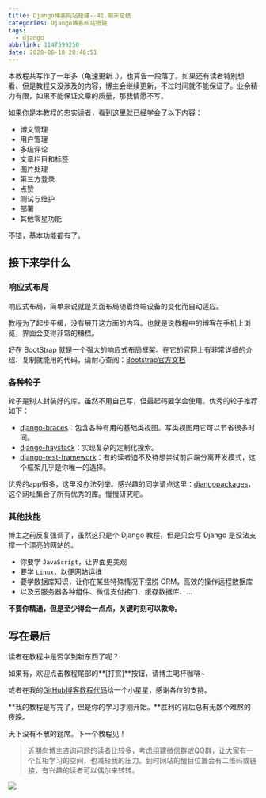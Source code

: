 ```yaml
---
title: Django博客网站搭建--41.期末总结
categories: Django博客网站搭建
tags:
  - django
abbrlink: 1147599250
date: 2020-06-18 20:46:51
---
```

本教程共写作了一年多（龟速更新..），也算告一段落了。如果还有读者特别想看、但是教程又没涉及的内容，博主会继续更新，不过时间就不能保证了。业余精力有限，如果不能保证文章的质量，那我情愿不写。

如果你是本教程的忠实读者，看到这里就已经学会了以下内容：

- 博文管理
- 用户管理
- 多级评论
- 文章栏目和标签
- 图片处理
- 第三方登录
- 点赞
- 测试与维护
- 部署
- 其他零星功能

不错，基本功能都有了。

## 接下来学什么

### 响应式布局

响应式布局，简单来说就是页面布局随着终端设备的变化而自动适应。

教程为了起步平缓，没有展开这方面的内容。也就是说教程中的博客在手机上浏览，界面会变得非常的糟糕。

好在 BootStrap 就是一个强大的响应式布局框架。在它的官网上有非常详细的介绍、复制就能用的代码，请耐心查阅：[Bootstrap官方文档](https://getbootstrap.com/docs/4.1/getting-started/introduction/)

### 各种轮子

轮子是别人封装好的库。虽然不用自己写，但最起码要学会使用。优秀的轮子推荐如下：

- [django-braces](https://github.com/brack3t/django-braces)：包含各种有用的基础类视图。写类视图用它可以节省很多时间。
- [django-haystack](https://django-haystack.readthedocs.io/en/master/)：实现复杂的定制化搜索。
- [django-rest-framework](https://www.django-rest-framework.org/)：有的读者迫不及待想尝试前后端分离开发模式，这个框架几乎是你唯一的选择。

优秀的app很多，这里没办法列举。感兴趣的同学请点这里：[djangopackages](https://djangopackages.org/)，这个网址集合了所有优秀的库。慢慢研究吧。

### 其他技能

博主之前反复强调了，虽然这只是个 Django 教程，但是只会写 Django 是没法支撑一个漂亮的网站的。

- 你要学 `JavaScript`，让界面更美观
- 要学 `Linux`，以便网站运维
- 要学数据库知识，让你在某些特殊情况下摆脱 ORM，高效的操作远程数据库
- 以及云服务器各种组件、微信支付接口、缓存数据库、...

**不要你精通，但是至少得会一点点，关键时刻可以救命。**

## 写在最后

读者在教程中是否学到新东西了呢？

如果有，欢迎点击教程尾部的**[打赏]**按钮，请博主喝杯咖啡~

或者在我的[GitHub博客教程代码](https://github.com/stacklens/django_blog_tutorial)给一个小星星，感谢各位的支持。

**我的教程是写完了，但是你的学习才刚开始。**胜利的背后总有无数个难熬的夜晚。

天下没有不散的筵席。下一个教程见！

> 近期向博主咨询问题的读者比较多，考虑组建微信群或QQ群，让大家有一个互相学习的空间，也减轻我的压力。到时网站的醒目位置会有二维码或链接，有兴趣的读者可以偶尔来转转。

![](https://www.dusaiphoto.com/media/image/image_source/20190101/end.jpg)